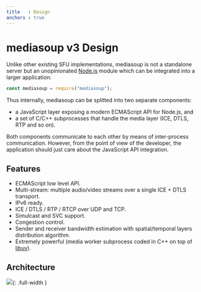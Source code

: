 ```yaml
---
title   : Design
anchors : true
---
```



# mediasoup v3 Design

Unlike other existing SFU implementations, mediasoup is not a standalone server but an unopinionated [Node.js](https://nodejs.org) module which can be integrated into a larger application:

```javascript
const mediasoup = require("mediasoup");
```

Thus internally, mediasoup can be splitted into two separate components:

* a JavaScript layer exposing a modern ECMAScript API for Node.js, and
* a set of C/C++ subprocesses that handle the media layer (ICE, DTLS, RTP and so on).

Both components communicate to each other by means of inter-process communication. However, from the point of view of the developer, the application should just care about the JavaScript API integration.


## Features

* ECMAScript low level API.
* Multi-stream: multiple audio/video streams over a single ICE + DTLS transport.
* IPv6 ready.
* ICE / DTLS / RTP / RTCP over UDP and TCP.
* Simulcast and SVC support.
* Congestion control.
* Sender and receiver bandwidth estimation with spatial/temporal layers distribution algorithm.
* Extremely powerful (media worker subprocess coded in C++ on top of [libuv](https://libuv.org)).


## Architecture

![](/images/mediasoup-v3-architecture-01.svg){: .full-width }

